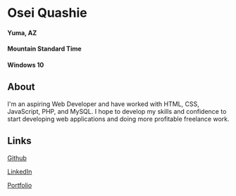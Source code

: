# Osei Quashie
#### Yuma, AZ 
#### Mountain Standard Time
#### Windows 10



## About
I'm an aspiring Web Developer and have worked with HTML, CSS, JavaScript, PHP, and MySQL. 
I hope to develop my skills and confidence to start developing web applications and doing more profitable freelance work.



## Links
[Github](https://github.com/Osimba)

[LinkedIn](https://www.linkedin.com/in/osei-quashie-a95327146/)

[Portfolio](portfolio.proqweb.com)
